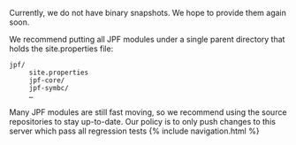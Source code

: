 <!--
Available binary snapshots are attached as *.zip archives to the [jpf-core](./(https://babelfish.arc.nasa.gov/trac/jpf/wiki/projects/jpf-core#no1) page. Just click the on the download link and tell your browser where to store them on disk, which you need to remember for your subsequent [site.properties](./(../install/site-properties) configuration.
-->

Currently, we do not have binary snapshots. We hope to provide them again soon.

We recommend putting all JPF modules under a single parent directory that holds the site.properties file:

~~~~~~~~ {.bash}
jpf/
     site.properties
     jpf-core/
     jpf-symbc/
     …
~~~~~~~~

Many JPF modules are still fast moving, so we recommend using the source repositories to stay up-to-date. Our policy is to only push changes to this server which pass all regression tests
{% include navigation.html %}
